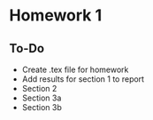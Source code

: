 # Homework 1 #

## To-Do ##

- Create .tex file for homework
- Add results for section 1 to report
- Section 2
- Section 3a
- Section 3b
